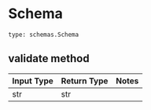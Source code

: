 # Schema
```
type: schemas.Schema
```

## validate method
Input Type | Return Type | Notes
------------ | ------------- | -------------
str | str |
